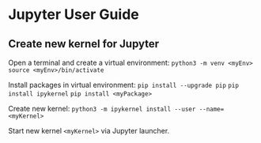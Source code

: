 # Jupyter User Guide #

## Create new kernel for Jupyter

Open a terminal and create a virtual environment:
`python3 -m venv <myEnv>`
`source <myEnv>/bin/activate`

Install packages in virtual environment:
`pip install --upgrade pip`
`pip install ipykernel`
`pip install <myPackage> `

Create new kernel:
`python3 -m ipykernel install --user --name=<myKernel>`

Start new kernel `<myKernel>` via Jupyter launcher.

